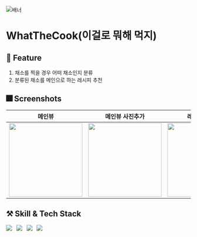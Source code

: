 ![배너](https://user-images.githubusercontent.com/81206228/188163810-9ef0cae8-cb45-4c27-b6b5-754822db308a.png)

# WhatTheCook(이걸로 뭐해 먹지)

## 📍 Feature
1. 채소를 찍을 경우 어떠 채소인지 분류
2. 분류된 채소를 메인으로 하는 레시피 추천

## 🎆 Screenshots
|메인뷰|메인뷰 사진추가|레시피 리스트|레시피 디테일|
|:-:|:-:|:-:|:-:|
|<img src="https://user-images.githubusercontent.com/81206228/190072150-5e868956-04d7-4de9-ae09-abcd7e24cefa.PNG" width="200"/>|<img src="https://user-images.githubusercontent.com/81206228/190072220-a631380e-56a2-4209-a479-8c96dc2f35b0.jpeg" width="200"/>|<img src="https://user-images.githubusercontent.com/81206228/190072232-3ee55675-4356-4e7f-aa4d-f597ce8cf507.jpeg" width="200"/>|<img src="https://user-images.githubusercontent.com/81206228/190072238-85c2a4e2-b2d9-49a6-b00e-c037a4aa84e1.jpeg" width="200"/>|

## ⚒️ Skill & Tech Stack
<p>
  <img src="https://img.shields.io/badge/Swift-F05138?style=for-the-badge&logo=Swift&logoColor=white"> &nbsp;
  <img src="https://img.shields.io/badge/Github-181717?style=for-the-badge&logo=GitHub&logoColor=white"> &nbsp;
  <img src="https://img.shields.io/badge/Figma-F24E1E?style=for-the-badge&logo=Figma&logoColor=white"> &nbsp;
  <img src="https://img.shields.io/badge/Notion-000000?style=for-the-badge&logo=Notion&logoColor=white">
</p>

